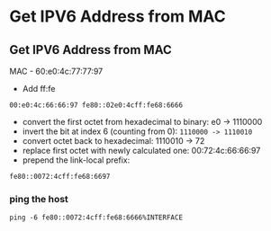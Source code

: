 # Get IPV6 Address from MAC

## Get IPV6 Address from MAC

MAC - 60:e0:4c:77:77:97

* Add ff:fe

`00:e0:4c:66:66:97 fe80::02e0:4cff:fe68:6666`

* convert the first octet from hexadecimal to binary: e0 -&gt; 1110000
* invert the bit at index 6 \(counting from 0\): `1110000 -> 1110010`
* convert octet back to hexadecimal: 1110010 -&gt; 72
* replace first octet with newly calculated one: 00:72:4c:66:66:97
* prepend the link-local prefix:

`fe80::0072:4cff:fe68:6697`

### ping the host

`ping -6 fe80::0072:4cff:fe68:6666%INTERFACE`

